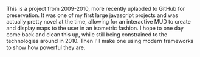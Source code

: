 This is a project from 2009-2010, more recently uplaoded to GitHub for preservation. It was one of my first large javascript projects and was actually pretty novel at the time, allowing for an interactive MUD to create and display maps to the user in an isometric fashion. I hope to one day come back and clean this up, while still being constrained to the technologies around in 2010. Then I'll make one using modern frameworks to show how powerful they are.
